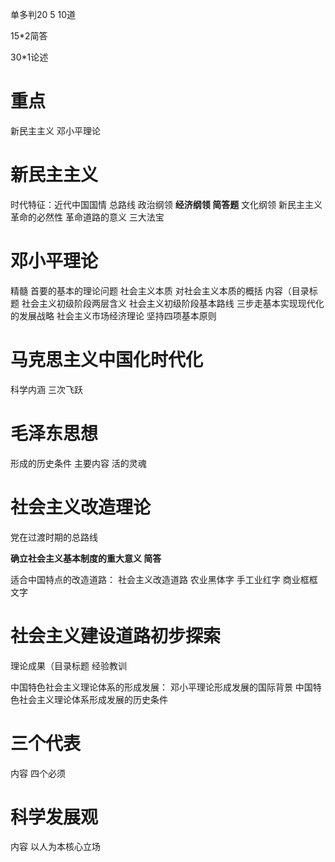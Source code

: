 单多判20 5 10道

15*2简答

30*1论述

# 重点

新民主主义
邓小平理论

# 新民主主义

时代特征：近代中国国情
总路线
政治纲领
**经济纲领      简答题**
文化纲领
新民主主义革命的必然性
革命道路的意义
三大法宝



# 邓小平理论 

精髓
首要的基本的理论问题
社会主义本质
对社会主义本质的概括
内容（目录标题
社会主义初级阶段两层含义
社会主义初级阶段基本路线
三步走基本实现现代化的发展战略
社会主义市场经济理论
坚持四项基本原则



# 马克思主义中国化时代化

科学内涵
三次飞跃

# 毛泽东思想

形成的历史条件
主要内容
活的灵魂

# 社会主义改造理论

党在过渡时期的总路线

**确立社会主义基本制度的重大意义   简答**

适合中国特点的改造道路：
社会主义改造道路  农业黑体字 手工业红字  商业框框文字

# 社会主义建设道路初步探索

理论成果（目录标题
经验教训



中国特色社会主义理论体系的形成发展：
邓小平理论形成发展的国际背景
中国特色社会主义理论体系形成发展的历史条件



# 三个代表

内容
四个必须

# 科学发展观

内容
以人为本核心立场